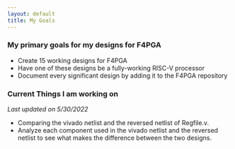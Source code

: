 ```yaml
---
layout: default
title: My Goals
---
```


### My primary goals for my designs for F4PGA
* Create 15 working designs for F4PGA
* Have one of these designs be a fully-working RISC-V processor
* Document every significant design by adding it to the F4PGA repository

### Current Things I am working on
*Last updated on 5/30/2022*
* Comparing the vivado netlist and the reversed netlist of Regfile.v.
* Analyze each component used in the vivado netlist and the reversed netlist to see what makes the difference between the two designs.
